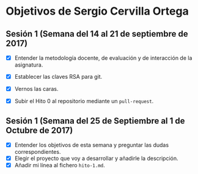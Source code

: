 # Objetivos de Sergio Cervilla Ortega
## Sesión 1 (Semana del 14 al 21 de septiembre de 2017)


   * [x] Entender la metodología docente, de evaluación y de interacción de la asignatura.
   * [x] Establecer las claves RSA para git.
   * [x] Vernos las caras.
   * [x] Subir el Hito 0 al repositorio mediante un `pull-request`.


## Sesión 1 (Semana del 25 de Septiembre al 1 de Octubre de 2017)
   * [x] Entender los objetivos de esta semana y preguntar las dudas correspondientes.
   * [x] Elegir el proyecto que voy a desarrollar y añadirle la descripción.
   * [x] Añadir mi línea al fichero `hito-1.md`.
